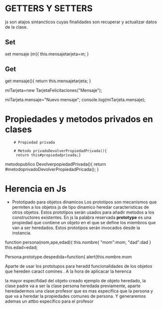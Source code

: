 # GETTERS Y SETTERS

js son atajos sintancticos cuyas finalidades son recuperar y actualizar datos de la clase. 

## Set
set mensaje (m){
this.mensajetarjeta=m;
}
## Get
get mensaje(){
return this.mensajetarjeta;
}


miTarjeta=new TarjetaFelicitaciones("Mensaje");

miTarjeta.mensaje="Nuevo mensaje";
console.log(miTarjeta.mensaje);


# Propiedades y metodos privados en clases
        # Propiedad privada
        
        # Metodo privadoDevolverPropiedadPrivada(){
         return this#propiedadprivada;}

metodopublico DevolverpopiedadPrivada(){
return #metodoprivadoDevolverPropiedadPricada();
}


# Herencia en Js
* Prototipado para objetos dinamicos
Los prototipos son mecanismos que permiten a los objetos js de tipo dinamico heredar caracteristicas de otros objetos. Estos prototipos serán usados para añadir metodos a los constructores existentes. En js la palabra reservada __prototype__ es una propiedad que contiene un objeto en el que se define los miembros que van a ser heredados.
Estos prototipos serán invocados desde la instancia.

function persona(nom,ape,edad){
this.nombre{
    "mom":mom,
    "dad":dad
}
this.edad=edad;


Persona.prototype.despedida=function{
alert(this.nombre.mom


Aparte de usar los prototupos para heradd funcionalidades de los objetos que hereden caract comines .
A la hora de aplicacar la herenca

la mayor especifidad del objeto creado ejemplo de objeto heredado, la clase padre va a ser la clase persona heredada previamente, aparte heredadermos una clase profesor que es mas especifica que la persona y que va a heredar la propiedades comunes de persona. Y generaremos ademas un attbo especifico para el profesor
 

